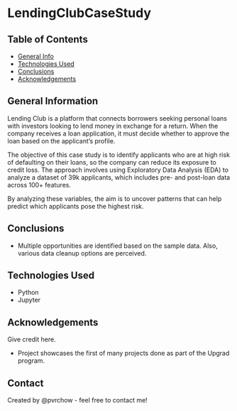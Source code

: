 # LendingClubCaseStudy

## Table of Contents
* [General Info](#general-information)
* [Technologies Used](#technologies-used)
* [Conclusions](#conclusions)
* [Acknowledgements](#acknowledgements)

## General Information

Lending Club is a platform that connects borrowers seeking personal loans with investors looking to lend money in exchange for a return. When the company receives a loan application, it must decide whether to approve the loan based on the applicant’s profile. 

The objective of this case study is to identify applicants who are at high risk of defaulting on their loans, so the company can reduce its exposure to credit loss. The approach involves using Exploratory Data Analysis (EDA) to analyze a dataset of 39k applicants, which includes pre- and post-loan data across 100+ features. 

By analyzing these variables, the aim is to uncover patterns that can help predict which applicants pose the highest risk.

<!-- You don't have to answer all the questions - just the ones relevant to your project. -->

## Conclusions
- Multiple opportunities are identified based on the sample data. Also, various data cleanup options are perceived.

<!-- You don't have to answer all the questions - just the ones relevant to your project. -->

## Technologies Used
- Python
- Jupyter

<!-- As the libraries versions keep on changing, it is recommended to mention the version of library used in this project -->

## Acknowledgements
Give credit here.
- Project showcases the first of many projects done as part of the Upgrad program. 


## Contact
Created by @pvrchow  - feel free to contact me!

